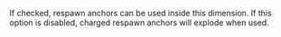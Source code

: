 If checked, respawn anchors can be used inside this dimension.
If this option is disabled, charged respawn anchors will explode when used.